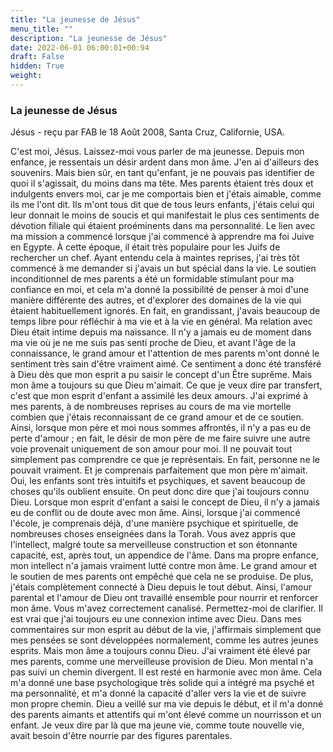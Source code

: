 ```yaml
---
title: "La jeunesse de Jésus"
menu_title: ""
description: "La jeunesse de Jésus"
date: 2022-06-01 06:00:01+00:94
draft: False
hidden: True
weight:
---
```

### La jeunesse de Jésus

Jésus - reçu par FAB le 18 Août 2008, Santa Cruz, Californie, USA.

C'est moi, Jésus.
Laissez-moi vous parler de ma jeunesse. Depuis mon enfance, je ressentais un désir ardent dans mon âme. J'en ai d'ailleurs des souvenirs. Mais bien sûr, en tant qu'enfant, je ne pouvais pas identifier de quoi il s'agissait, du moins dans ma tête.
Mes parents étaient très doux et indulgents envers moi, car je me comportais bien et j'étais aimable, comme ils me l'ont dit. Ils m'ont tous dit que de tous leurs enfants, j'étais celui qui leur donnait le moins de soucis et qui manifestait le plus ces sentiments de dévotion filiale qui étaient proéminents dans ma personnalité.
Le lien avec ma mission a commencé lorsque j'ai commencé à apprendre ma foi Juive en Egypte. À cette époque, il était très populaire pour les Juifs de rechercher un chef. Ayant entendu cela à maintes reprises, j'ai très tôt commencé à me demander si j'avais un but spécial dans la vie. Le soutien inconditionnel de mes parents a été un formidable stimulant pour ma confiance en moi, et cela m'a donné la possibilité de penser à moi d'une manière différente des autres, et d'explorer des domaines de la vie qui étaient habituellement ignorés. En fait, en grandissant, j'avais beaucoup de temps libre pour réfléchir à ma vie et à la vie en général.
Ma relation avec Dieu était intime depuis ma naissance. Il n'y a jamais eu de moment dans ma vie où je ne me suis pas senti proche de Dieu, et avant l'âge de la connaissance, le grand amour et l'attention de mes parents m'ont donné le sentiment très sain d'être vraiment aimé. Ce sentiment a donc été transféré à Dieu dès que mon esprit a pu saisir le concept d'un Être suprême. Mais mon âme a toujours su que Dieu m'aimait. Ce que je veux dire par transfert, c'est que mon esprit d'enfant a assimilé les deux amours.
J'ai exprimé à mes parents, à de nombreuses reprises au cours de ma vie mortelle combien que j'étais reconnaissant de ce grand amour et de ce soutien. Ainsi, lorsque mon père et moi nous sommes affrontés, il n'y a pas eu de perte d'amour ; en fait, le désir de mon père de me faire suivre une autre voie provenait uniquement de son amour pour moi. Il ne pouvait tout simplement pas comprendre ce que je représentais. En fait, personne ne le pouvait vraiment. Et je comprenais parfaitement que mon père m'aimait.
Oui, les enfants sont très intuitifs et psychiques, et savent beaucoup de choses qu'ils oublient ensuite. On peut donc dire que j'ai toujours connu Dieu.
Lorsque mon esprit d'enfant a saisi le concept de Dieu, il n'y a jamais eu de conflit ou de doute avec mon âme. Ainsi, lorsque j'ai commencé l'école, je comprenais déjà, d'une manière psychique et spirituelle, de nombreuses choses enseignées dans la Torah.
Vous avez appris que l'intellect, malgré toute sa merveilleuse construction et son étonnante capacité, est, après tout, un appendice de l'âme. Dans ma propre enfance, mon intellect n'a jamais vraiment lutté contre mon âme. Le grand amour et le soutien de mes parents ont empêché que cela ne se produise. De plus, j'étais complètement connecté à Dieu depuis le tout début. Ainsi, l'amour parental et l'amour de Dieu ont travaillé ensemble pour nourrir et renforcer mon âme.
Vous m'avez correctement canalisé. Permettez-moi de clarifier. Il est vrai que j'ai toujours eu une connexion intime avec Dieu. Dans mes commentaires sur mon esprit au début de la vie, j'affirmais simplement que mes pensées se sont développées normalement, comme les autres jeunes esprits. Mais mon âme a toujours connu Dieu.
J'ai vraiment été élevé par mes parents, comme une merveilleuse provision de Dieu. Mon mental n'a pas suivi un chemin divergent. Il est resté en harmonie avec mon âme. Cela m'a donné une base psychologique très solide qui a intégré ma psyché et ma personnalité, et m'a donné la capacité d'aller vers la vie et de suivre mon propre chemin.
Dieu a veillé sur ma vie depuis le début, et il m'a donné des parents aimants et attentifs qui m'ont élevé comme un nourrisson et un enfant.
Je veux dire par là que ma jeune vie, comme toute nouvelle vie, avait besoin d'être nourrie par des figures parentales.